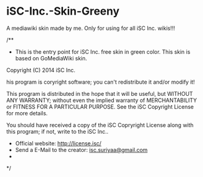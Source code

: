 iSC-Inc.-Skin-Greeny
====================

A mediawiki skin made by me. Only for using for all iSC Inc. wikis!!!


/**
 * This is the entry point for iSC Inc. free skin in green color. This skin
is based on GoMediaWiki skin. 

Copyright (C) 2014 iSC Inc.

his program is coryright software; you can't redistribute it and/or modify it!

This program is distributed in the hope that it will be useful, but WITHOUT ANY WARRANTY; without even the implied warranty of MERCHANTABILITY or FITNESS FOR A PARTICULAR PURPOSE. See the iSC Copyright License for more details.

You should have received a copy of the iSC Copryright License along with this program; if not, write to the iSC Inc..
 * Official website: http://license.isc/
 * Send a E-Mail to the creator: isc.suriyaa@gmail.com
 * 
 */
